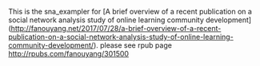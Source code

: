 This is the sna_exampler for [A brief overview of a recent publication on a social network analysis study of online learning community development] (http://fanouyang.net/2017/07/28/a-brief-overview-of-a-recent-publication-on-a-social-network-analysis-study-of-online-learning-community-development/).
please see rpub page http://rpubs.com/fanouyang/301500
